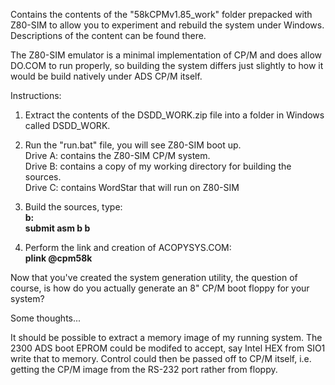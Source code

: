 Contains the contents of the "58kCPMv1.85_work" folder prepacked with Z80-SIM to
allow you to experiment and rebuild the system under Windows. Descriptions of the
content can be found there.

The Z80-SIM emulator is a minimal implementation of CP/M and does allow DO.COM to run
properly, so building the system differs just slightly to how it would be build natively
under ADS CP/M itself.

Instructions:

1. Extract the contents of the DSDD_WORK.zip file into a folder in Windows called DSDD_WORK.

2. Run the "run.bat" file, you will see Z80-SIM boot up.<br>
Drive A: contains the Z80-SIM CP/M system.<br>
Drive B: contains a copy of my working directory for building the sources.<br>
Drive C: contains WordStar that will run on Z80-SIM<br>

3. Build the sources, type:<br>
<b>b:<br>
submit asm b b</b><br>

4. Perform the link and creation of ACOPYSYS.COM:<br>
<b>plink @cpm58k</b><br>

Now that you've created the system generation utility, the question of course, is how do
you actually generate an 8" CP/M boot floppy for your system?

Some thoughts...

It should be possible to extract a memory image of my running system. The 2300 ADS boot EPROM
could be modifed to accept, say Intel HEX from SIO1 write that to memory. Control could then
be passed off to CP/M itself, i.e. getting the CP/M image from the RS-232 port rather from
floppy.
